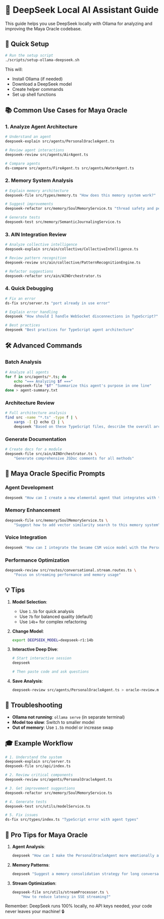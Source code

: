 # 🧠 DeepSeek Local AI Assistant Guide

This guide helps you use DeepSeek locally with Ollama for analyzing and improving the Maya Oracle codebase.

## 🚀 Quick Setup

```bash
# Run the setup script
./scripts/setup-ollama-deepseek.sh
```

This will:
- Install Ollama (if needed)
- Download a DeepSeek model
- Create helper commands
- Set up shell functions

## 📚 Common Use Cases for Maya Oracle

### 1. Analyze Agent Architecture

```bash
# Understand an agent
deepseek-explain src/agents/PersonalOracleAgent.ts

# Review agent interactions
deepseek-review src/agents/AirAgent.ts

# Compare agents
ds-compare src/agents/FireAgent.ts src/agents/WaterAgent.ts
```

### 2. Memory System Analysis

```bash
# Explain memory architecture
deepseek-file src/types/memory.ts "How does this memory system work?"

# Suggest improvements
deepseek-refactor src/memory/SoulMemoryService.ts "thread safety and performance"

# Generate tests
deepseek-test src/memory/SemanticJournalingService.ts
```

### 3. AIN Integration Review

```bash
# Analyze collective intelligence
deepseek-explain src/ain/collective/CollectiveIntelligence.ts

# Review pattern recognition
deepseek-review src/ain/collective/PatternRecognitionEngine.ts

# Refactor suggestions
deepseek-refactor src/ain/AINOrchestrator.ts
```

### 4. Quick Debugging

```bash
# Fix an error
ds-fix src/server.ts "port already in use error"

# Explain error handling
deepseek "How should I handle WebSocket disconnections in TypeScript?"

# Best practices
deepseek "Best practices for TypeScript agent architecture"
```

## 🛠️ Advanced Commands

### Batch Analysis

```bash
# Analyze all agents
for f in src/agents/*.ts; do
    echo "=== Analyzing $f ==="
    deepseek-file "$f" "Summarize this agent's purpose in one line"
done > agent-summary.txt
```

### Architecture Review

```bash
# Full architecture analysis
find src -name "*.ts" -type f | \
    xargs -I {} echo {} | \
    deepseek "Based on these TypeScript files, describe the overall architecture"
```

### Generate Documentation

```bash
# Create docs for a module
deepseek-file src/ain/AINOrchestrator.ts \
    "Generate comprehensive JSDoc comments for all methods"
```

## 🎯 Maya Oracle Specific Prompts

### Agent Development
```bash
deepseek "How can I create a new elemental agent that integrates with the existing Fire, Water, Air, Earth agents?"
```

### Memory Enhancement
```bash
deepseek-file src/memory/SoulMemoryService.ts \
    "Suggest how to add vector similarity search to this memory system"
```

### Voice Integration
```bash
deepseek "How can I integrate the Sesame CSM voice model with the PersonalOracleAgent streaming responses?"
```

### Performance Optimization
```bash
deepseek-review src/routes/conversational.stream.routes.ts \
    "Focus on streaming performance and memory usage"
```

## 💡 Tips

1. **Model Selection**:
   - Use `1.5b` for quick analysis
   - Use `7b` for balanced quality (default)
   - Use `14b`+ for complex refactoring

2. **Change Model**:
   ```bash
   export DEEPSEEK_MODEL=deepseek-r1:14b
   ```

3. **Interactive Deep Dive**:
   ```bash
   # Start interactive session
   deepseek
   
   # Then paste code and ask questions
   ```

4. **Save Analysis**:
   ```bash
   deepseek-review src/agents/PersonalOracleAgent.ts > oracle-review.md
   ```

## 🔧 Troubleshooting

- **Ollama not running**: `ollama serve` (in separate terminal)
- **Model too slow**: Switch to smaller model
- **Out of memory**: Use `1.5b` model or increase swap

## 🎓 Example Workflow

```bash
# 1. Understand the system
deepseek-explain src/server.ts
deepseek-file src/api/index.ts

# 2. Review critical components
deepseek-review src/agents/PersonalOracleAgent.ts

# 3. Get improvement suggestions
deepseek-refactor src/memory/SoulMemoryService.ts

# 4. Generate tests
deepseek-test src/utils/modelService.ts

# 5. Fix issues
ds-fix src/types/index.ts "TypeScript error with agent types"
```

## 🌟 Pro Tips for Maya Oracle

1. **Agent Analysis**:
   ```bash
   deepseek "How can I make the PersonalOracleAgent more emotionally aware?"
   ```

2. **Memory Patterns**:
   ```bash
   deepseek "Suggest a memory consolidation strategy for long conversations"
   ```

3. **Stream Optimization**:
   ```bash
   deepseek-file src/utils/streamProcessor.ts \
       "How to reduce latency in SSE streaming?"
   ```

Remember: DeepSeek runs 100% locally, no API keys needed, your code never leaves your machine! 🔒